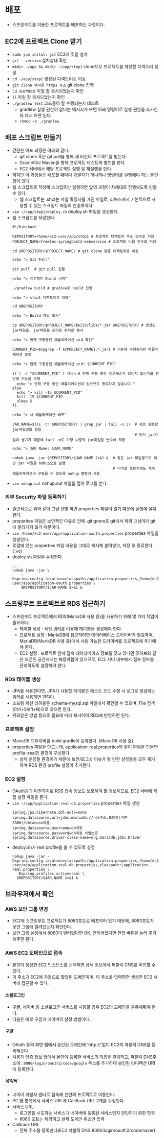 # 배포
* 스프링부트를 이용한 프로젝트를 배포하는 과정이다.
## EC2에 프로젝트 Clone 받기
* `sudo yum install git` EC2에 깃을 설치
* `git --version` 설치상태 확인
* `mkdir ~/app && mkdir ~/app/step1` clone으로 프로젝트를 저장할 디렉토리 생성
* `cd ~/app/step1` 생성된 디렉토리로 이동
* `git clone 복사한 https 주소` git clone 진행
* `cd 프로젝트명` 파일 잘 복사되었는지 확인
* `ll` 파일 잘 복사되었는지 확인
* `./gradlew test` 코드들이 잘 수행되는지 테스트
  * gradlew 실행 권한이 없다는 메시지가 뜨면 아래 명령어로 실행 권한을 추가한 뒤 다시 하면 된다.
  * `chmod +x ./gradlew`

## 배포 스크립트 만들기
* 간단한 배포 과정은 아래와 같다.
  * git clone 혹은 git pull을 통해 새 버전의 프로젝트를 받는다.
  * Gradle이나 Maven을 통해 프로젝트 테스트와 빌드를 한다.
  * EC2 서버에서 해당 프로젝트 실행 및 재실행을 한다.
* 하지만 이 과정들은 배포할 때마다 개발자가 하나하나 명령어를 실행해야 하는 불편함이 있다.
* 쉘 스크립트로 작성해 스크립트만 실행하면 앞의 과정이 차례대로 진행되도록 만들 수 있다.
  * 쉘 스크립트는 .sh라는 파일 확장자를 가진 파일로, 리눅스에서 기본적으로 사용할 수 있는 스크립트 파일의 한종류이다.
* `vim ~/app/step1/deploy.sh` deploy.sh 파일을 생성한다.
* 쉘 스크립트를 작성한다.
  ```shell
  #!/bin/bash
  
  REPOSITORY=/home/ec2-user/app/step1 # 프로젝트 디렉토리 주소 변수로 저장
  PORJECT_NAME=freelec-springboot2-webservice # 프로젝트 이름 변수로 저장
  
  cd $REPOSITORY/$PROJECT_NAME/ # git clone 받은 디렉토리로 이동
  
  echo "> Git Pull"
  
  git pull  # git pull 진행
  
  echo "> 프로젝트 Build 시작"
  
  ./gradlew build # gradlew로 build 진행
  
  echo "> step1 디렉토리로 이동"
  
  cd $REPOSITORY
  
  echo "> Build 파일 복사"
  
  cp $REPOSITORY/$PROJECT_NAME/build/libs/*.jar $REPOSITORY/ # 생성된 jar파일을, jar파일을 모아둔 위치로 복사
  
  echo "> 현재 구동중인 애플리케이션 pid 확인"
  
  CURRENT_PID=${pgrep -f ${PORJECT_NAME}.*.jar} # 기존에 수행중이던 애플리케이션 종료
  
  echo "> 현재 구동중인 애플리케이션 pid: $CURRENT_PID"
  
  if [ -z "$CURRENT_PID" ] then # 현재 구동 중인 프로세스가 있는지 없는지를 판단해 기능을 수행
    echo "> 현재 구동 중인 애플리케이션이 없으므로 종료하지 않습니다."
  else
    echo "> kill -15 $CURRENT_PID"
    kill -15 $CURRENT_PID
    sleep 5
  fi
  
  echo "> 새 애플리케이션 배포"
  
  JAR_NAME=$(ls -tr $REPOSITORY/ | grep jar | tail -n 1)  # 새로 실행할 jar파일명을 찾음
                                                          # 여러 jar파일이 생기기 때문에 tail -n로 가장 나중의 jar파일을 변수에 저장
  
  echo "> JAR Name: $JAR_NAME"
  
  nohub java -jar $REPOSITORY/$JAR_NAME 2>&1 &  # 찾은 jar 파일명으로 해당 jar 파일을 nohup으로 실행
                                                # 터미널 종료후에도 계속 애플리케이션이 구동될 수 있도록 nohup 명령어 사용
  ```
* `vim nohup.out` nohup.out 파일을 열어 로그를 본다.

### 외부 Security 파일 등록하기
* 일반적으로 위와 같이 그냥 진행 하면 properties 파일이 없기 때문에 실행에 실패한다.
* properites 파일은 보안적인 이유로 인해 .gitignore로 git에서 제외 대상이라 git에 올라가지 않기 때문이다.
* `vim /home/ec2-user/app/application-oauth.properties` properties 파일을 생성한다.
* 로컬에 있는 properties 파일 내용을 그대로 복사해 붙여넣고, 저장 후 종료한다. (`:wq`)
* deploy.sh 파일을 수정한다.
  ```shell
  ...
  nohub java -jar \
      -Dspring.config.location=classpath:/application.properties,/home/ec2-user/app/applicaton-oauth.properties \
      $REPOSITORY/$JAR-NAME 2>&1 &
  ```
  
## 스프링부트 프로젝트로 RDS 접근하기
* 스프링부트 프로젝트에서 RDS(MariaDB 사용 중)를 사용하기 위해 몇 가지 작업이 필요하다.
  * 테이블 생성 : 직접 쿼리를 이용해 테이블을 생성해야 한다.
  * 프로젝트 설정 : MariaDB에 접근하려면 데이터베이스 드라이버가 필요하며, MariaDB(MariaDB 사용 중)에서 사용 가능한 드라이버를 프로젝트에 추가해야 한다.
  * EC2 설정 : 프로젝트 안에 접속 데이터베이스 정보를 갖고 있다면 깃허브와 같은 오픈된 공간에서는 해킹위험이 있으므로, EC2 서버 내부에서 접속 정보를 관리하도록 설정해야 한다.
### RDS 테이블 생성
* JPA를 사용한다면, JPA가 사용할 테이블은 테스트 코드 수행 시 로그로 생성되는 쿼리를 사용하면 편하다.
* 스프링 세션 테이블은 schema-mysql.sql 파일에서 확인할 수 있으며, File 검색(Ctrl+Shift+N)으로 찾으면 된다.
* 위와같은 방법 등으로 필요에 따라 복사하여 RDS에 반영하면 된다.

### 프로젝트 설정
* MariaDB 드라이버를 build.gradle에 등록한다. (MariaDB 사용 중)
* properties 파일을 만드는데, application-real.properties와 같이 파일을 만들면 profile=real인 환경이 구성된다.
  * 실제 운영될 환경이기 때문에 보안/로그상 이슈가 될 만한 설정들을 모두 제거하며 RDS 환경 profile 설정이 추가된다.

### EC2 설정
* OAuth등과 마찬가지로 RDS 접속 정보도 보호해야 할 정보이므로, EC2 서버에 직접 설정 파일을 둔다.
* `vim ~/app/application-real-db.properties` properties 파일 생성
  ```
  spring.jpa.hibernate.ddl-auto=none
  spring.datasource.url=jdbc:mariadb://rds주소:포트명(기본 3306)/dbtabase이름
  spring.datasource.username=db계정
  spring.datasource.password=db계정 비밀번호
  spring.datasource.driver-class-name=org.mariadb.jdbc.Driver
  ```
* deploy.sh가 real profile을 쓸 수 있도록 설정
  ```shell
  nohup java -jar -Dspring.config.lacation=classpath:/application.properties,/home/ec2-user/app/application-real-db.properties,classpath:/application-real.properties \
    -Dspring.profiles.active=real \
    $REPOSITORY/$JAR_NAME 2>&1 &
  ```

## 브라우저에서 확인
### AWS 보안 그룹 변경
* EC2에 스프링부트 프로젝트가 8080포트로 배포되어 있기 때문에, 8080포트가 보안 그룹에 열려있는지 확인한다.
* 보안 그룹 설정에서 8080이 열려있다면 OK, 안되어있다면 편집 버튼을 눌러 추가해주면 된다.

### AWS EC2 도메인으로 접속
* 본인이 생성한 EC2 인스턴스를 선택하면 상세 정보에서 퍼블릭 DNS를 확인할 수 있다.
* 이 주소가 EC2에 자동으로 할당된 도메인이며, 이 주소를 입력하면 생성한 EC2 서버에 접근할 수 있다.
#### 소셜로그인
* 구글, 네이버 등 소셜로그인 서비스를 사용할 경우 EC2의 도메인을 등록해줘야 한다.
* 다음은 예로 구글과 네이버의 설정 방법이다.
##### 구글
* OAuth 동의 화면 탭에서 승인된 도메인에 'http://'없이 EC2의 퍼블릭 DNS를 등록해준다.
* 사용자 인증 정보 탭에서 본인이 등록한 서비스의 이름을 클릭하고, 퍼블릭 DNS주소에 `:8080/login/oauth2/code/google` 주소를 추가하여 승인된 리디렉션 URI에 등록한다.
##### 네이버
* 네이버 개발자 센터로 접속해 본인의 프로젝트로 이동한다.
* PC 웹 항목에서 서비스 URL과 CallBack URL 2개를 수정한다.
* 서비스 URL
  * 로그인을 시도하는 서비스가 네이버에 등록된 서비스인지 판단하기 위한 항목
  * 8080 포트는 제외하고 실제 도메인 주소만 입력
* Callback URL
  * 전체 주소를 등록한다(EC2 퍼블릭 DNS:8080/login/oauth2/code/naver)
